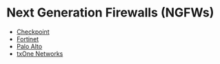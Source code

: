 # Next Generation Firewalls (NGFWs)

* [Checkpoint](https://www.checkpoint.com/)
* [Fortinet](https://www.fortinet.com/)
* [Palo Alto](https://www.paloaltonetworks.com/)
* [txOne Networks](https://txone-networks.com)